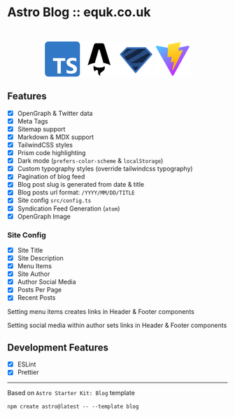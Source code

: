 # Astro Blog :: equk.co.uk

<br />

<p align="center">
<img src="./public/media/logos/typescript.svg" alt="typescript-logo" width="80px">
<img src="./public/media/logos/astro.svg" width="80px" alt="astro">
<img src="./public/media/logos/zod.svg" width="80px" alt="zod">
<img src="./public/media/logos/vite.svg" width="80px" alt="vite">
</p>

## Features

- [x] OpenGraph & Twitter data
- [x] Meta Tags
- [x] Sitemap support
- [x] Markdown & MDX support
- [x] TailwindCSS styles
- [x] Prism code highlighting
- [x] Dark mode (`prefers-color-scheme` & `localStorage`)
- [x] Custom typography styles (override tailwindcss typography)
- [x] Pagination of blog feed
- [x] Blog post slug is generated from date & title
- [x] Blog posts url format: `/YYYY/MM/DD/TITLE`
- [x] Site config `src/config.ts`
- [x] Syndication Feed Generation (`atom`)
- [x] OpenGraph Image

### Site Config

- [x] Site Title
- [x] Site Description
- [x] Menu Items
- [x] Site Author
- [x] Author Social Media
- [x] Posts Per Page
- [x] Recent Posts

Setting menu items creates links in Header & Footer components

Setting social media within author sets links in Header & Footer components

## Development Features

- [x] ESLint
- [x] Prettier

---

Based on `Astro Starter Kit: Blog` template

```
npm create astro@latest -- --template blog
```
